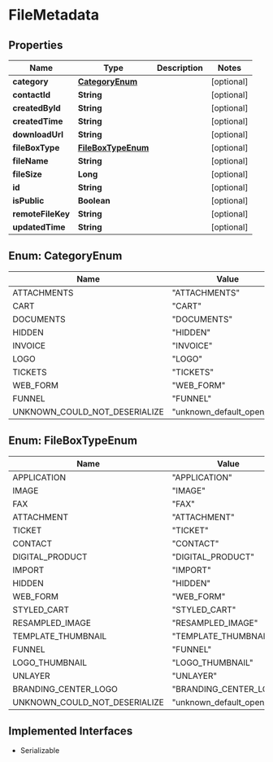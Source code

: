 

# FileMetadata


## Properties

| Name | Type | Description | Notes |
|------------ | ------------- | ------------- | -------------|
|**category** | [**CategoryEnum**](#CategoryEnum) |  |  [optional] |
|**contactId** | **String** |  |  [optional] |
|**createdById** | **String** |  |  [optional] |
|**createdTime** | **String** |  |  [optional] |
|**downloadUrl** | **String** |  |  [optional] |
|**fileBoxType** | [**FileBoxTypeEnum**](#FileBoxTypeEnum) |  |  [optional] |
|**fileName** | **String** |  |  [optional] |
|**fileSize** | **Long** |  |  [optional] |
|**id** | **String** |  |  [optional] |
|**isPublic** | **Boolean** |  |  [optional] |
|**remoteFileKey** | **String** |  |  [optional] |
|**updatedTime** | **String** |  |  [optional] |



## Enum: CategoryEnum

| Name | Value |
|---- | -----|
| ATTACHMENTS | &quot;ATTACHMENTS&quot; |
| CART | &quot;CART&quot; |
| DOCUMENTS | &quot;DOCUMENTS&quot; |
| HIDDEN | &quot;HIDDEN&quot; |
| INVOICE | &quot;INVOICE&quot; |
| LOGO | &quot;LOGO&quot; |
| TICKETS | &quot;TICKETS&quot; |
| WEB_FORM | &quot;WEB_FORM&quot; |
| FUNNEL | &quot;FUNNEL&quot; |
| UNKNOWN_COULD_NOT_DESERIALIZE | &quot;unknown_default_open_api&quot; |



## Enum: FileBoxTypeEnum

| Name | Value |
|---- | -----|
| APPLICATION | &quot;APPLICATION&quot; |
| IMAGE | &quot;IMAGE&quot; |
| FAX | &quot;FAX&quot; |
| ATTACHMENT | &quot;ATTACHMENT&quot; |
| TICKET | &quot;TICKET&quot; |
| CONTACT | &quot;CONTACT&quot; |
| DIGITAL_PRODUCT | &quot;DIGITAL_PRODUCT&quot; |
| IMPORT | &quot;IMPORT&quot; |
| HIDDEN | &quot;HIDDEN&quot; |
| WEB_FORM | &quot;WEB_FORM&quot; |
| STYLED_CART | &quot;STYLED_CART&quot; |
| RESAMPLED_IMAGE | &quot;RESAMPLED_IMAGE&quot; |
| TEMPLATE_THUMBNAIL | &quot;TEMPLATE_THUMBNAIL&quot; |
| FUNNEL | &quot;FUNNEL&quot; |
| LOGO_THUMBNAIL | &quot;LOGO_THUMBNAIL&quot; |
| UNLAYER | &quot;UNLAYER&quot; |
| BRANDING_CENTER_LOGO | &quot;BRANDING_CENTER_LOGO&quot; |
| UNKNOWN_COULD_NOT_DESERIALIZE | &quot;unknown_default_open_api&quot; |


## Implemented Interfaces

* Serializable

